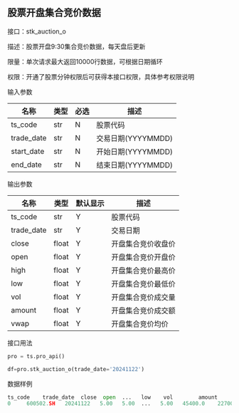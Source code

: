 ## 股票开盘集合竞价数据

接口：stk_auction_o

描述：股票开盘9:30集合竞价数据，每天盘后更新

限量：单次请求最大返回10000行数据，可根据日期循环

权限：开通了股票分钟权限后可获得本接口权限，具体参考权限说明

输入参数

| 名称 | 类型 | 必选 | 描述 |
| --- | --- | --- | --- |
| ts_code | str | N | 股票代码 |
| trade_date | str | N | 交易日期(YYYYMMDD) |
| start_date | str | N | 开始日期(YYYYMMDD) |
| end_date | str | N | 结束日期(YYYYMMDD) |

输出参数

| 名称 | 类型 | 默认显示 | 描述 |
| --- | --- | --- | --- |
| ts_code | str | Y | 股票代码 |
| trade_date | str | Y | 交易日期 |
| close | float | Y | 开盘集合竞价收盘价 |
| open | float | Y | 开盘集合竞价开盘价 |
| high | float | Y | 开盘集合竞价最高价 |
| low | float | Y | 开盘集合竞价最低价 |
| vol | float | Y | 开盘集合竞价成交量 |
| amount | float | Y | 开盘集合竞价成交额 |
| vwap | float | Y | 开盘集合竞价均价 |

接口用法

```python
pro = ts.pro_api()

df=pro.stk_auction_o(trade_date='20241122')
```

数据样例

```python
ts_code    trade_date  close  open  ...   low    vol        amount     vwap
0     600502.SH   20241122   5.00   5.00  ...   5.00   45400.0    227000.0   5.000
```